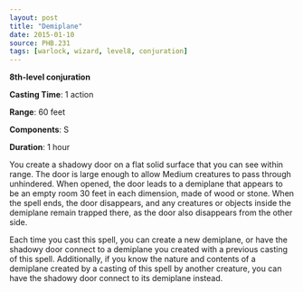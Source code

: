 ```yaml
---
layout: post
title: "Demiplane"
date: 2015-01-10
source: PHB.231
tags: [warlock, wizard, level8, conjuration]
---
```


**8th-level conjuration**

**Casting Time**: 1 action

**Range**: 60 feet

**Components**: S

**Duration**: 1 hour

You create a shadowy door on a flat solid surface that you can see within range. The door is large enough to allow Medium creatures to pass through unhindered. When opened, the door leads to a demiplane that appears to be an empty room 30 feet in each dimension, made of wood or stone. When the spell ends, the door disappears, and any creatures or objects inside the demiplane remain trapped there, as the door also disappears from the other side.

Each time you cast this spell, you can create a new demiplane, or have the shadowy door connect to a demiplane you created with a previous casting of this spell.  Additionally, if you know the nature and contents of a demiplane created by a casting of this spell by another creature, you can have the shadowy door connect to its demiplane instead.
